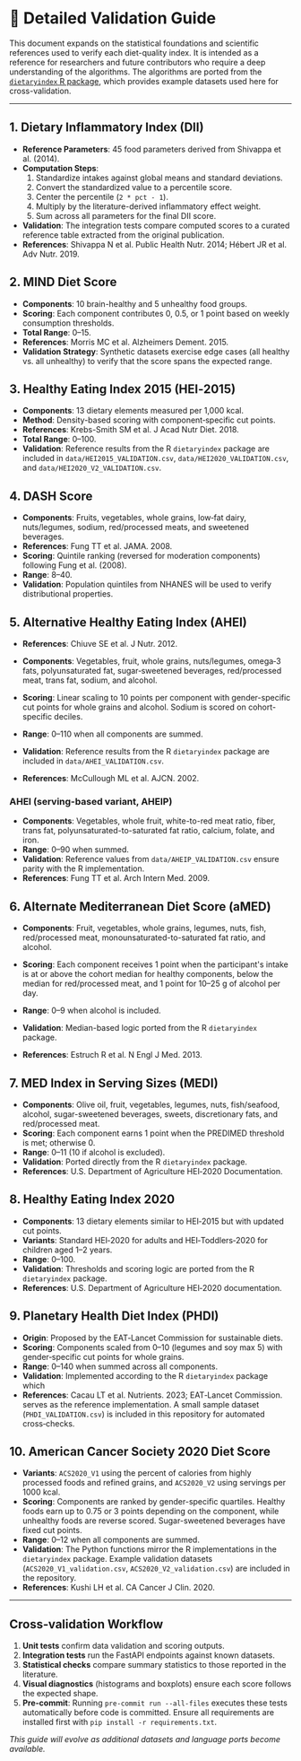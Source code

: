 # 🔬 Detailed Validation Guide

This document expands on the statistical foundations and scientific references used to verify each diet-quality index.
It is intended as a reference for researchers and future contributors who require a deep understanding of the algorithms.
The algorithms are ported from the [`dietaryindex` R package](https://jamesjiadazhan.github.io/dietaryindex_manual/index.html), which provides example datasets used here for cross-validation.


---

## 1. Dietary Inflammatory Index (DII)

- **Reference Parameters**: 45 food parameters derived from Shivappa et al. (2014).
- **Computation Steps**:
  1. Standardize intakes against global means and standard deviations.
  2. Convert the standardized value to a percentile score.
  3. Center the percentile (`2 * pct - 1`).
  4. Multiply by the literature-derived inflammatory effect weight.
  5. Sum across all parameters for the final DII score.
- **Validation**: The integration tests compare computed scores to a curated reference table extracted from the original publication.
- **References**: Shivappa N et al. Public Health Nutr. 2014; Hébert JR et al. Adv Nutr. 2019.

## 2. MIND Diet Score

- **Components**: 10 brain-healthy and 5 unhealthy food groups.
- **Scoring**: Each component contributes 0, 0.5, or 1 point based on weekly consumption thresholds.
- **Total Range**: 0–15.
- **References**: Morris MC et al. Alzheimers Dement. 2015.
- **Validation Strategy**: Synthetic datasets exercise edge cases (all healthy vs. all unhealthy) to verify that the score spans the expected range.

## 3. Healthy Eating Index 2015 (HEI‑2015)

- **Components**: 13 dietary elements measured per 1,000 kcal.
- **Method**: Density-based scoring with component‑specific cut points.
- **References**: Krebs-Smith SM et al. J Acad Nutr Diet. 2018.
- **Total Range**: 0–100.
- **Validation**: Reference results from the R `dietaryindex` package are included
  in `data/HEI2015_VALIDATION.csv`, `data/HEI2020_VALIDATION.csv`, and
  `data/HEI2020_V2_VALIDATION.csv`.

## 4. DASH Score

- **Components**: Fruits, vegetables, whole grains, low‑fat dairy, nuts/legumes, sodium, red/processed meats, and sweetened beverages.
- **References**: Fung TT et al. JAMA. 2008.
- **Scoring**: Quintile ranking (reversed for moderation components) following Fung et al. (2008).
- **Range**: 8–40.
- **Validation**: Population quintiles from NHANES will be used to verify distributional properties.

## 5. Alternative Healthy Eating Index (AHEI)

- **References**: Chiuve SE et al. J Nutr. 2012.
- **Components**: Vegetables, fruit, whole grains, nuts/legumes, omega‑3 fats, polyunsaturated fat, sugar‑sweetened beverages, red/processed meat, trans fat, sodium, and alcohol.
- **Scoring**: Linear scaling to 10 points per component with gender-specific cut points for whole grains and alcohol. Sodium is scored on cohort-specific deciles.
- **Range**: 0–110 when all components are summed.
- **Validation**: Reference results from the R `dietaryindex` package are included in `data/AHEI_VALIDATION.csv`.

- **References**: McCullough ML et al. AJCN. 2002.
### AHEI (serving-based variant, AHEIP)

- **Components**: Vegetables, whole fruit, white-to-red meat ratio, fiber, trans fat, polyunsaturated-to-saturated fat ratio, calcium, folate, and iron.
- **Range**: 0–90 when summed.
- **Validation**: Reference values from `data/AHEIP_VALIDATION.csv` ensure parity with the R implementation.
- **References**: Fung TT et al. Arch Intern Med. 2009.
## 6. Alternate Mediterranean Diet Score (aMED)

- **Components**: Fruit, vegetables, whole grains, legumes, nuts, fish, red/processed meat, monounsaturated-to-saturated fat ratio, and alcohol.
- **Scoring**: Each component receives 1 point when the participant's intake is at or above the cohort median for healthy components, below the median for red/processed meat, and 1 point for 10–25 g of alcohol per day.
- **Range**: 0–9 when alcohol is included.
- **Validation**: Median-based logic ported from the R `dietaryindex` package.

- **References**: Estruch R et al. N Engl J Med. 2013.
## 7. MED Index in Serving Sizes (MEDI)

- **Components**: Olive oil, fruit, vegetables, legumes, nuts, fish/seafood, alcohol,
  sugar-sweetened beverages, sweets, discretionary fats, and red/processed meat.
- **Scoring**: Each component earns 1 point when the PREDIMED threshold is met; otherwise 0.
- **Range**: 0–11 (10 if alcohol is excluded).
- **Validation**: Ported directly from the R `dietaryindex` package.
- **References**: U.S. Department of Agriculture HEI‑2020 Documentation.


## 8. Healthy Eating Index 2020

- **Components**: 13 dietary elements similar to HEI‑2015 but with updated cut points.
- **Variants**: Standard HEI‑2020 for adults and HEI‑Toddlers‑2020 for children aged 1–2 years.
- **Range**: 0–100.
- **Validation**: Thresholds and scoring logic are ported from the R `dietaryindex` package.
- **References**: U.S. Department of Agriculture HEI‑2020 documentation.

## 9. Planetary Health Diet Index (PHDI)

- **Origin**: Proposed by the EAT‑Lancet Commission for sustainable diets.
- **Scoring**: Components scaled from 0–10 (legumes and soy max 5) with gender‑specific cut points for whole grains.
- **Range**: 0–140 when summed across all components.
- **Validation**: Implemented according to the R `dietaryindex` package which
- **References**: Cacau LT et al. Nutrients. 2023; EAT‑Lancet Commission.
  serves as the reference implementation. A small sample dataset
  (`PHDI_VALIDATION.csv`) is included in this repository for automated
  cross‑checks.

## 10. American Cancer Society 2020 Diet Score

- **Variants**: `ACS2020_V1` using the percent of calories from highly processed foods and refined grains, and `ACS2020_V2` using servings per 1000 kcal.
- **Scoring**: Components are ranked by gender-specific quartiles. Healthy foods earn up to 0.75 or 3 points depending on the component, while unhealthy foods are reverse scored. Sugar-sweetened beverages have fixed cut points.
- **Range**: 0–12 when all components are summed.
- **Validation**: The Python functions mirror the R implementations in the `dietaryindex` package. Example validation datasets (`ACS2020_V1_validation.csv`, `ACS2020_V2_validation.csv`) are included in the repository.
- **References**: Kushi LH et al. CA Cancer J Clin. 2020.

---

## Cross‑validation Workflow

1. **Unit tests** confirm data validation and scoring outputs.
2. **Integration tests** run the FastAPI endpoints against known datasets.
3. **Statistical checks** compare summary statistics to those reported in the literature.
4. **Visual diagnostics** (histograms and boxplots) ensure each score follows the expected shape.
5. **Pre-commit**: Running `pre-commit run --all-files` executes these tests
   automatically before code is committed. Ensure all requirements are installed
   first with `pip install -r requirements.txt`.

_This guide will evolve as additional datasets and language ports become available._
